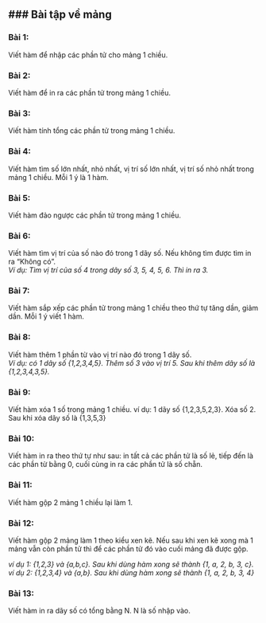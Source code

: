 ## ### Bài tập về mảng

### Bài 1:
Viết hàm để nhập các phần tử cho mảng 1 chiều.

### Bài 2:
Viết hàm để in ra các phần tử trong mảng 1 chiều.

### Bài 3:
Viết hàm tính tổng các phần tử trong mảng 1 chiều.

### Bài 4:
Viết hàm tìm số lớn nhất, nhỏ nhất, vị trí số lớn nhất, vị trí số nhỏ nhất trong mảng 1 chiều. Mỗi 1 ý là 1 hàm.

### Bài 5:
Viết hàm đảo ngược các phần tử trong mảng 1 chiều.

### Bài 6:
Viết hàm tìm vị trí của số nào đó trong 1 dãy số. Nếu không tìm được tìm in ra “Không có”.  
*Ví dụ: Tìm vị trí của số 4 trong dãy số 3, 5, 4, 5, 6. Thì in ra 3.*  
  
### Bài 7: 
Viết hàm sắp xếp các phần tử trong mảng 1 chiều theo thứ tự tăng dần, giảm dần. Mỗi 1 ý viết 1 hàm.

### Bài 8:
Viết hàm thêm 1 phần từ vào vị trí nào đó trong 1 dãy số.  
*Ví dụ:  có 1 dãy số {1,2,3,4,5}. Thêm số 3 vào vị trí 5. Sau khi thêm dãy số là {1,2,3,4,3,5}.*

### Bài 9:
Viết hàm xóa 1 số trong mảng 1 chiều. 
ví dụ: 1 dãy số {1,2,3,5,2,3}. Xóa số 2. Sau khi xóa dãy số là {1,3,5,3}

### Bài 10:
Viết hàm in ra theo thứ tự như sau: in tất cả các phần tử là số lẻ, tiếp đến là các phần từ bằng 0, cuối cùng in ra các phần tử là số chẵn.

### Bài 11:
Viết hàm gộp 2 mảng 1 chiều  lại làm 1. 

### Bài 12:
Viết hàm gộp 2 mảng làm 1 theo kiểu xen kẽ. Nếu sau khi xen kẽ xong mà 1 mảng vẫn còn phần tử thì để các phần tử đó vào cuối mảng đã được gộp.

*ví dụ 1: {1,2,3} và {a,b,c}. Sau khi dùng hàm xong sẽ thành {1, a, 2, b, 3, c}.*  
*ví dụ 2: {1,2,3,4} và {a,b}. Sau khi dùng hàm xong sẽ thành {1, a, 2, b, 3, 4}*

### Bài 13:
Viết hàm in ra dãy số có tổng bằng N. N là số nhập vào.
